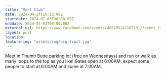 ```yaml
---
title: "Vert Club"
date: 2024-04-24T16:16:00Z
startdate: 2024-07-03T06:00:00Z
enddate: 2024-07-03T08:00:00Z
external_url: https://www.facebook.com/events/406295242167101/?event_time_id=406295265500432
layout: post
location: 
feature-img: "assets/img/big-trail.jpg"
---
```


Meet in Thumb Butte parking lot (free on Wednesdays) and run or walk as many loops to the top as you like!  Gates open at 6&#58;00AM, expect some people to start at 6&#58;00AM and some at 7&#58;00AM. <br>
  <br>
  
